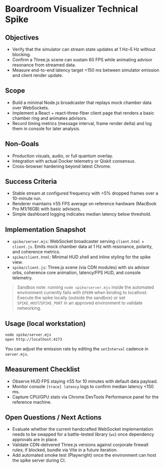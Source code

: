 # Boardroom Visualizer Technical Spike

## Objectives
- Verify that the simulator can stream state updates at 1 Hz–5 Hz without blocking.
- Confirm a Three.js scene can sustain 60 FPS while animating advisor resonance from streamed data.
- Measure end-to-end latency target <150 ms between simulator emission and client render update.

## Scope
- Build a minimal Node.js broadcaster that replays mock chamber data over WebSockets.
- Implement a React + react-three-fiber client page that renders a basic chamber ring and animates advisors.
- Record timing metrics (message interval, frame render delta) and log them in console for later analysis.

## Non-Goals
- Production visuals, audio, or full quantum overlay.
- Integration with actual Docker telemetry or Qiskit consensus.
- Cross-browser hardening beyond latest Chrome.

## Success Criteria
- Stable stream at configured frequency with <5% dropped frames over a 10-minute run.
- Renderer maintains ≥55 FPS average on reference hardware (MacBook Pro M1/16GB) with basic advisors.
- Simple dashboard logging indicates median latency below threshold.

## Implementation Snapshot

- `spike/server.mjs`: WebSocket broadcaster serving `client.html` + `client.js`. Emits mock chamber data at 1 Hz with resonance, polarity, and coherence metrics.
- `spike/client.html`: Minimal HUD shell and inline styling for the spike view.
- `spike/client.js`: Three.js scene (via CDN modules) with six advisor orbs, coherence core animation, latency/FPS HUD, and console telemetry.

> Sandbox note: running `node spike/server.mjs` inside the automated environment currently fails with `EPERM` when binding to localhost. Execute the spike locally (outside the sandbox) or set `SPIKE_HOST`/`SPIKE_PORT` in an approved environment to validate networking.

## Usage (local workstation)

```bash
node spike/server.mjs
open http://localhost:4173
```

You can adjust the emission rate by editing the `setInterval` cadence in `server.mjs`.

## Measurement Checklist
- Observe HUD FPS staying ≥55 for 10 minutes with default data payload.
- Monitor console `[trace] latency` logs to confirm median latency <150 ms.
- Capture CPU/GPU stats via Chrome DevTools Performance panel for the reference machine.

## Open Questions / Next Actions
- Evaluate whether the current handcrafted WebSocket implementation needs to be swapped for a battle-tested library (`ws`) once dependency approvals are in place.
- Validate CDN-delivered Three.js versions against corporate firewall rules; if blocked, bundle via Vite in a future iteration.
- Add automated smoke test (Playwright) once the environment can host the spike server during CI.
